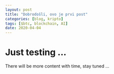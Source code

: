 ```yaml
---
layout: post
title: "Dobrodošli, ovo je prvi post"
categories: [blog, kripto]
tags: [$btc, blockchain, AI]
date: 2020-04-04
---
```

# Just testing ...
There will be more content with time, stay tuned ...
